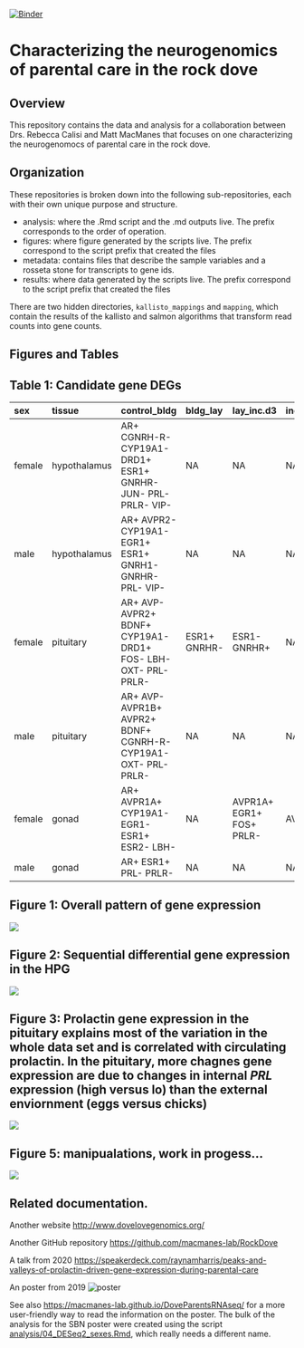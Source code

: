 [![Binder](https://mybinder.org/badge_logo.svg)](https://mybinder.org/v2/gh/macmanes-lab/DoveParentsRNAseq/master?urlpath=rstudio)

# Characterizing the neurogenomics of parental care in the rock dove

## Overview

This repository contains the data and analysis for a collaboration between Drs. Rebecca Calisi and Matt MacManes that focuses on one characterizing the neurogenomocs of parental care in the rock dove.


## Organization

These repositories is broken down into the following sub-repositories, each with their own unique purpose and structure.

- analysis: where the .Rmd script and the .md outputs live. The prefix corresponds to the order of operation. 
- figures: where figure generated by the scripts live. The prefix correspond to the script prefix that created the files
- metadata: contains files that describe the sample variables and a rosseta stone for transcripts to gene ids. 
- results: where data generated by the scripts live. The prefix correspond to the script prefix that created the files

There are two hidden directories, `kallisto_mappings` and `mapping`, which contain the results of the kallisto and salmon algorithms that transform read counts into gene counts.  

## Figures and Tables


## Table 1: Candidate gene DEGs

<table>
 <thead>
  <tr>
   <th style="text-align:left;"> sex </th>
   <th style="text-align:left;"> tissue </th>
   <th style="text-align:left;"> control_bldg </th>
   <th style="text-align:left;"> bldg_lay </th>
   <th style="text-align:left;"> lay_inc.d3 </th>
   <th style="text-align:left;"> inc.d3_inc.d9 </th>
   <th style="text-align:left;"> inc.d9_inc.d17 </th>
   <th style="text-align:left;"> hatch_n5 </th>
  </tr>
 </thead>
<tbody>
  <tr>
   <td style="text-align:left;"> female </td>
   <td style="text-align:left;"> hypothalamus </td>
   <td style="text-align:left;"> AR+ CGNRH-R- CYP19A1- DRD1+ ESR1+ GNRHR- JUN- PRL- PRLR- VIP- </td>
   <td style="text-align:left;"> NA </td>
   <td style="text-align:left;"> NA </td>
   <td style="text-align:left;"> NA </td>
   <td style="text-align:left;"> NA </td>
   <td style="text-align:left;"> BDNF- CYP19A1+ DRD1+ EGR1+ </td>
  </tr>
  <tr>
   <td style="text-align:left;"> male </td>
   <td style="text-align:left;"> hypothalamus </td>
   <td style="text-align:left;"> AR+ AVPR2- CYP19A1- EGR1+ ESR1+ GNRH1- GNRHR- PRL- VIP- </td>
   <td style="text-align:left;"> NA </td>
   <td style="text-align:left;"> NA </td>
   <td style="text-align:left;"> NA </td>
   <td style="text-align:left;"> AR+ </td>
   <td style="text-align:left;"> NA </td>
  </tr>
  <tr>
   <td style="text-align:left;"> female </td>
   <td style="text-align:left;"> pituitary </td>
   <td style="text-align:left;"> AR+ AVP- AVPR2+ BDNF+ CYP19A1- DRD1+ FOS- LBH- OXT- PRL- PRLR- </td>
   <td style="text-align:left;"> ESR1+ GNRHR- </td>
   <td style="text-align:left;"> ESR1- GNRHR+ </td>
   <td style="text-align:left;"> NA </td>
   <td style="text-align:left;"> LBH+ PRL+ </td>
   <td style="text-align:left;"> AVPR2+ LBH- PRL- </td>
  </tr>
  <tr>
   <td style="text-align:left;"> male </td>
   <td style="text-align:left;"> pituitary </td>
   <td style="text-align:left;"> AR+ AVP- AVPR1B+ AVPR2+ BDNF+ CGNRH-R- CYP19A1- OXT- PRL- PRLR- </td>
   <td style="text-align:left;"> NA </td>
   <td style="text-align:left;"> NA </td>
   <td style="text-align:left;"> NA </td>
   <td style="text-align:left;"> LBH+ PRL+ VIP+ </td>
   <td style="text-align:left;"> NA </td>
  </tr>
  <tr>
   <td style="text-align:left;"> female </td>
   <td style="text-align:left;"> gonad </td>
   <td style="text-align:left;"> AR+ AVPR1A+ CYP19A1- EGR1- ESR1+ ESR2- LBH- </td>
   <td style="text-align:left;"> NA </td>
   <td style="text-align:left;"> AVPR1A+ EGR1+ FOS+ PRLR- </td>
   <td style="text-align:left;"> AVPR1A- </td>
   <td style="text-align:left;"> NA </td>
   <td style="text-align:left;"> NA </td>
  </tr>
  <tr>
   <td style="text-align:left;"> male </td>
   <td style="text-align:left;"> gonad </td>
   <td style="text-align:left;"> AR+ ESR1+ PRL- PRLR- </td>
   <td style="text-align:left;"> NA </td>
   <td style="text-align:left;"> NA </td>
   <td style="text-align:left;"> NA </td>
   <td style="text-align:left;"> NA </td>
   <td style="text-align:left;"> NA </td>
  </tr>
</tbody>
</table>


## Figure 1: Overall pattern of gene expression

![](./figures/fig1-1.png)
## Figure 2: Sequential differential gene expression in the HPG

![](./figures/fig2-1.png)

## Figure 3: Prolactin gene expression in the pituitary explains most of the variation in the whole data set and is correlated with circulating prolactin. In the pituitary, more chagnes gene expression are due to changes in internal _PRL_ expression (high versus lo) than the external enviornment (eggs versus chicks)

![](./figures/fig3-1.png)

## Figure 5: manipualations, work in progess...

![](./figures/fig4-1.png)



## Related documentation.

Another website <http://www.dovelovegenomics.org/>

Another GitHub repository <https://github.com/macmanes-lab/RockDove> 

A talk from 2020 <https://speakerdeck.com/raynamharris/peaks-and-valleys-of-prolactin-driven-gene-expression-during-parental-care>

An poster from 2019
![poster](./figures/sbnposter/SBN.png)

See also <https://macmanes-lab.github.io/DoveParentsRNAseq/> for a more user-friendly way to read the information on the poster. The bulk of the analysis for the SBN poster were created using the script [analysis/04_DESeq2_sexes.Rmd](https://github.com/macmanes-lab/DoveParentsRNAseq/blob/master/analysis/04_DESeq2_sexes.Rmd), which really needs a different name. 
